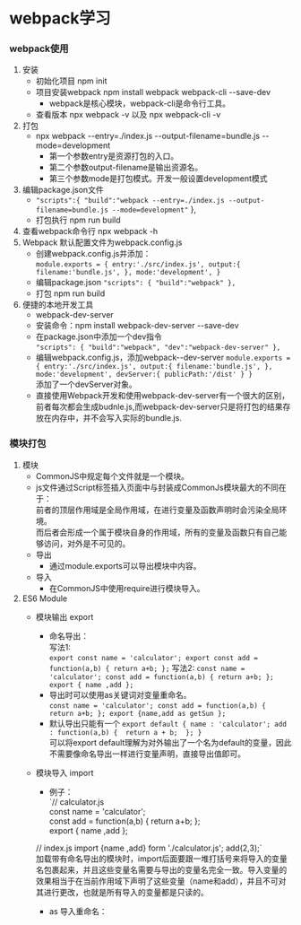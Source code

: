 # webpack学习
### webpack使用
1. 安装
    - 初始化项目 npm init
    - 项目安装webpack  npm install webpack webpack-cli --save-dev
        - webpack是核心模块，webpack-cli是命令行工具。
    - 查看版本 npx webpack -v 以及 npx webpack-cli -v
2. 打包 
    - npx webpack --entry=./index.js --output-filename=bundle.js --mode=development
        - 第一个参数entry是资源打包的入口。
        - 第二个参数output-filename是输出资源名。
        - 第三个参数mode是打包模式。开发一般设置development模式
3. 编辑package.json文件
    - `"scripts":{
        "build":"webpack --entry=./index.js --output-filename=bundle.js --mode=development"`
    },
    - 打包执行 npm run build
4. 查看webpack命令行 npx webpack -h
5. Webpack 默认配置文件为webpack.config.js
    - 创建webpack.config.js并添加：  
        `module.exports = {
            entry:'./src/index.js',
            output:{
                filename:'bundle.js',
            },
            mode:'development',
        }`
    - 编辑package.json
      `"scripts": {
            "build":"webpack"
        },`
    - 打包 npm run build
6. 便捷的本地开发工具
    - webpack-dev-server
    - 安装命令：npm install webpack-dev-server --save-dev
    - 在package.json中添加一个dev指令  
    `"scripts": {
        "build":"webpack",
        "dev":"webpack-dev-server"
    },`
    - 编辑webpack.config.js，添加webpack--dev-server
    `module.exports = {
        entry:'./src/index.js',
        output:{
            filename:'bundle.js',
        },
        mode:'development',
        devServer:{
            publicPath:'/dist'
        }
    }`  
    添加了一个devServer对象。
    - 直接使用Webpack开发和使用webpack-dev-server有一个很大的区别，前者每次都会生成budnle.js,而webpack-dev-server只是将打包的结果存放在内存中，并不会写入实际的bundle.js.  
      
### 模块打包
1. 模块
    - CommonJS中规定每个文件就是一个模块。
    - js文件通过Script标签插入页面中与封装成CommonJs模块最大的不同在于：  
    前者的顶层作用域是全局作用域，在进行变量及函数声明时会污染全局环境。  
    而后者会形成一个属于模块自身的作用域，所有的变量及函数只有自己能够访问，对外是不可见的。
    - 导出 
        - 通过module.exports可以导出模块中内容。
    - 导入
        - 在CommonJS中使用require进行模块导入。
2. ES6 Module
    - 模块输出 export
        - 命名导出：  
        写法1:  
        `export const name = 'calculator';
         export const add = function(a,b) { return a+b; };`
        写法2:
        `const name = 'calculator';
         const add = function(a,b) { return a+b; };
        export { name ,add };`
        - 导出时可以使用as关键词对变量重命名。  
        `const name = 'calculator';
         const add = function(a,b) { return a+b; };
         export {name,add as getSun };`
        - 默认导出只能有一个
        `export default {
            name : 'calculator';
            add : function(a,b) { 
                return a + b; 
            };
        }`  
        可以将export default理解为对外输出了一个名为default的变量，因此不需要像命名导出一样进行变量声明，直接导出值即可。
    - 模块导入 import
        - 例子：  
        `// calculator.js  
         const name = 'calculator';  
         const add = function(a,b) { return a+b; };  
         export { name ,add };

         // index.js
         import {name ,add} form './calculator.js';
         add(2,3);`  
         加载带有命名导出的模块时，import后面要跟一堆打括号来将导入的变量名包裹起来，并且这些变量名需要与导出的变量名完全一致。导入变量的效果相当于在当前作用域下声明了这些变量（name和add），并且不可对其进行更改，也就是所有导入的变量都是只读的。 
        - as 导入重命名：   

        
         
        


